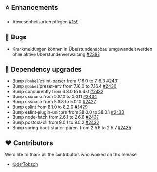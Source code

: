 ## ⭐ Enhancements

- Abwesenheitsarten pflegen [#159](https://github.com/urlaubsverwaltung/urlaubsverwaltung/issues/159)

## 🐞 Bugs

- Krankmeldungen können in Überstundenabbau umgewandelt werden ohne aktive Überstundenverwaltung [#2398](https://github.com/urlaubsverwaltung/urlaubsverwaltung/issues/2398)

## 🔨 Dependency upgrades

- Bump `@babel`/eslint-parser from 7.16.0 to 7.16.3 [#2431](https://github.com/urlaubsverwaltung/urlaubsverwaltung/pull/2431)
- Bump `@babel`/preset-env from 7.16.0 to 7.16.4 [#2436](https://github.com/urlaubsverwaltung/urlaubsverwaltung/pull/2436)
- Bump concurrently from 6.3.0 to 6.4.0 [#2432](https://github.com/urlaubsverwaltung/urlaubsverwaltung/pull/2432)
- Bump cssnano from 5.0.10 to 5.0.11 [#2434](https://github.com/urlaubsverwaltung/urlaubsverwaltung/pull/2434)
- Bump cssnano from 5.0.8 to 5.0.10 [#2427](https://github.com/urlaubsverwaltung/urlaubsverwaltung/pull/2427)
- Bump eslint from 8.1.0 to 8.2.0 [#2429](https://github.com/urlaubsverwaltung/urlaubsverwaltung/pull/2429)
- Bump eslint-plugin-unicorn from 38.0.0 to 38.0.1 [#2433](https://github.com/urlaubsverwaltung/urlaubsverwaltung/pull/2433)
- Bump node-fetch from 2.6.1 to 2.6.6 [#2437](https://github.com/urlaubsverwaltung/urlaubsverwaltung/pull/2437)
- Bump postcss-cli from 9.0.1 to 9.0.2 [#2430](https://github.com/urlaubsverwaltung/urlaubsverwaltung/pull/2430)
- Bump spring-boot-starter-parent from 2.5.6 to 2.5.7 [#2435](https://github.com/urlaubsverwaltung/urlaubsverwaltung/pull/2435)

## ❤️ Contributors

We'd like to thank all the contributors who worked on this release!

- [@derTobsch](https://github.com/derTobsch)
